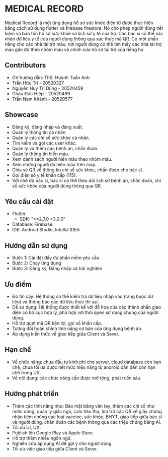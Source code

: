 # MEDICAL RECORD
Medical Record là một ứng dụng hồ sơ sức khỏe điện tử được thực hiện bằng cách sử dụng flutter và firebase firestore. Nó cho phép người dùng tiết kiệm và bảo tồn hồ sơ sức khỏe và lịch sử y tế của họ. Các bác sĩ có thể xác nhận dữ liệu y tế của người dùng thông qua xác thực mã QR. Có một phần riêng cho các nhà tài trợ máu, nơi người dùng có thể tìm thấy các nhà tài trợ máu gần đó theo nhóm máu và chỉnh sửa hồ sơ tài trợ của riêng họ.

## Contributors
- GV hướng dẫn: ThS. Huỳnh Tuấn Anh
- Trần Hữu Trí - 20520327
- Nguyễn Huy Trí Dũng - 20520459
- Châu Đức Hiệp - 20520499
- Trần Nam Khánh - 20520577

## Showcase
-	Đăng ký, đăng nhập và đăng xuất.
-	Quản lý thông tin cá nhân.
-	Quản lý các chỉ số sức khỏe cá nhân.
-	Tìm kiếm và gọi các user khác.
-	Quản lý và thêm các bệnh án, chẩn đoán.
-	Quản lý thông tin hiến máu.
-	Xem danh sách người hiến máu theo nhóm máu.
-	Xem những người đã hiến máu trên map.
-	Chia sẻ QR về thông tin chỉ số sức khỏe, chẩn đoán cho bác sĩ.
-	Gọi điện số y tế khẩn cấp (115).
-	Với chế độ bác sĩ, bác sĩ có thể theo dõi lịch sử bệnh án, chẩn đoán, chỉ số sức khỏe của người dùng thông qua QR.

## Yêu cầu cài đặt
- Flutter
    - SDK: ">=2.7.0 <3.0.0"
- Database: Firebase
- IDE: Android Studio, IntelliJ IDEA

## Hướng dẫn sử dụng
- Bước 1: Cài đặt đầy đủ phần mềm yêu cầu
- Bước 2: Chạy ứng dụng
- Bước 3: Đăng ký, Đăng nhập và trải nghiệm

## Ưu điểm
-	Độ tin cậy: Hệ thống có thể kiểm tra dữ liệu nhập vào (ràng buộc dữ liệu) và thông báo các dữ liệu thực thi sai.
-	Dễ sử dụng: Hệ thống được thiết kế với đồ họa của các thành phần giao diện có bố cục hợp lý, phù hợp với thói quen sử dụng chung của người dùng.
-	Hỗ trợ quét mã QR tiện lợi, gọi số khẩn cấp.
-	Tương đối hoàn chỉnh tính năng cơ bản của ứng dụng bệnh án.
-	Áp dụng kiến thức về giao tiếp giữa Client và Sever.

## Hạn chế
-	Về chức năng: chưa đầu tư kinh phí cho server, cloud database còn hạn chế, chưa tối ưa được hết mức hiệu năng từ android dẫn đến còn hạn chế trong UX.
-	Về nội dung: các chức năng cần được mở rộng, phát triển sâu

## Hướng phát triển
-	Thêm các tính năng như: Bảo mật bằng vân tay, thêm các chỉ số như nước uống, quản lý giấc ngủ, calo tiêu thụ, lưu trữ các QR về giấy chứng nhận tiêm chủng các loại vaccine, sức khỏe, BHYT, giao tiếp giữa bác sĩ và người dùng, chẩn đoán các bệnh thông qua các triệu chứng bằng AI.
-	Tối ưu UI, UX.
-	Publish lên Google Play và Apple Store.
-	Hỗ trợ thêm nhiều ngôn ngữ.
-	Nghiên cứu áp dụng AI để gợi ý cho người dùng.
-	Tối ưu việc giao tiếp giữa Client và Sever.
